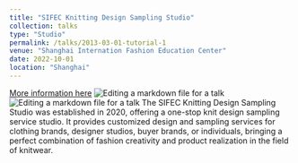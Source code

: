 ```yaml
---
title: "SIFEC Knitting Design Sampling Studio"
collection: talks
type: "Studio"
permalink: /talks/2013-03-01-tutorial-1
venue: "Shanghai Internation Fashion Education Center"
date: 2022-10-01
location: "Shanghai"
---
```


[More information here](https://www.xiaohongshu.com/discovery/item/62ca6cca000000000102d60d?app_platform=ios&app_version=8.24.4&author_share=1&share_from_user_hidden=true&type=video&xhsshare=WeixinSession&appuid=5d25cbca000000001203ce48&apptime=1708316766)
![Editing a markdown file for a talk](/images/works01.png)
![Editing a markdown file for a talk](/images/works02.png)
The SIFEC Knitting Design Sampling Studio was established in 2020, offering a one-stop knit design sampling service studio. It provides customized design and sampling services for clothing brands, designer studios, buyer brands, or individuals, bringing a perfect combination of fashion creativity and product realization in the field of knitwear.
